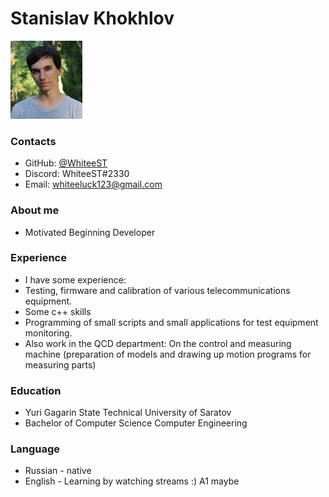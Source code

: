 # Stanislav Khokhlov
![](https://github.com/WhiteeST/rsschool-cv/blob/gh-pages/Resource/photo_2022-06-03_11-41-42.jpg?raw=true)

### Contacts ###
* GitHub: [@WhiteeST](https://github.com/WhiteeST)
* Discord: WhiteeST#2330
* Email: whiteeluck123@gmail.com 

### About me ###
* Motivated Beginning Developer 

### Experience ###
* I have some experience:
* Testing, firmware and calibration of various telecommunications equipment.
* Some c++ skills
* Programming of small scripts and small applications for test equipment monitoring.
* Also work in the QCD department: On the control and measuring machine (preparation of models and drawing up motion programs for measuring parts)

### Education ###
* Yuri Gagarin State Technical University of Saratov
* Bachelor of Computer Science Computer Engineering

### Language ###
* Russian - native
* English - Learning by watching streams :) A1 maybe
